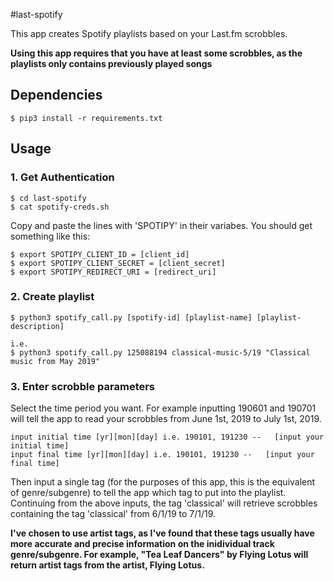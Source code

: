 #last-spotify

This app creates Spotify playlists based on your Last.fm scrobbles. 

**Using this app requires that you have at least some scrobbles, as the playlists only contains previously played songs**

## Dependencies
	
	$ pip3 install -r requirements.txt

## Usage

### 1. Get Authentication

	$ cd last-spotify
	$ cat spotify-creds.sh

Copy and paste the lines with 'SPOTIPY' in their variabes. You should get something like this:

	$ export SPOTIPY_CLIENT_ID = [client_id]
	$ export SPOTIPY_CLIENT_SECRET = [client_secret]
	$ export SPOTIPY_REDIRECT_URI = [redirect_uri]

### 2. Create playlist

	$ python3 spotify_call.py [spotify-id] [playlist-name] [playlist-description]

	i.e.
	$ python3 spotify_call.py 125088194 classical-music-5/19 "Classical music from May 2019"

### 3. Enter scrobble parameters
	
Select the time period you want. For example inputting 190601 and 190701 will tell the app to read your scrobbles from June 1st, 2019 to July 1st, 2019. 

	input initial time [yr][mon][day] i.e. 190101, 191230 --   [input your initial time]
	input final time [yr][mon][day] i.e. 190101, 191230 --   [input your final time]

Then input a single tag (for the purposes of this app, this is the equivalent of genre/subgenre) to tell the app which tag to put into the playlist. Continuing from the above inputs, the tag 'classical' will retrieve scrobbles containing the tag 'classical' from 6/1/19 to 7/1/19. 

**I've chosen to use artist tags, as I've found that these tags usually have more accurate and precise information on the inidividual track genre/subgenre. For example, "Tea Leaf Dancers" by Flying Lotus will return artist tags from the artist, Flying Lotus.**

 

 

